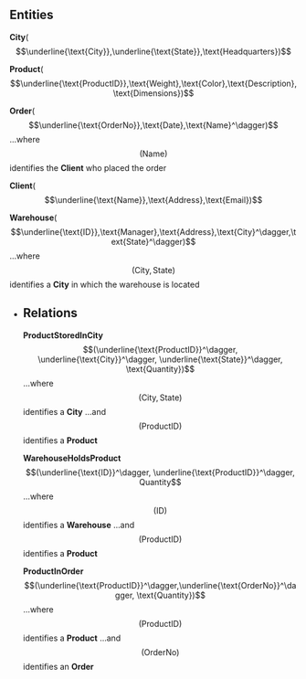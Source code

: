 ## Entities
**City**($$\underline{\text{City}},\underline{\text{State}},\text{Headquarters})$$

**Product**($$\underline{\text{ProductID}},\text{Weight},\text{Color},\text{Description},\text{Dimensions})$$

**Order**($$\underline{\text{OrderNo}},\text{Date},\text{Name}^\dagger)$$
...where $$(\text{Name})$$ identifies the **Client** who placed the order

**Client**($$\underline{\text{Name}},\text{Address},\text{Email})$$

**Warehouse**($$\underline{\text{ID}},\text{Manager},\text{Address},\text{City}^\dagger,\text{State}^\dagger)$$
...where $$(\text{City}, \text{State})$$ identifies a **City** in which the warehouse is located
- ## Relations
  **ProductStoredInCity**$$(\underline{\text{ProductID}}^\dagger, \underline{\text{City}}^\dagger, \underline{\text{State}}^\dagger, \text{Quantity})$$
  ...where $$(\text{City}, \text{State})$$ identifies a **City**
  ...and $$(\text{ProductID})$$ identifies a **Product**
  
  **WarehouseHoldsProduct**$$(\underline{\text{ID}}^\dagger, \underline{\text{ProductID}}^\dagger, Quantity$$
  ...where $$(\text{ID})$$ identifies a **Warehouse**
  ...and $$(\text{ProductID})$$ identifies a **Product**
  
  **ProductInOrder**$$(\underline{\text{ProductID}}^\dagger,\underline{\text{OrderNo}}^\dagger, \text{Quantity})$$
  ...where $$(\text{ProductID})$$ identifies a **Product**
  ...and $$(\text{OrderNo})$$ identifies an **Order**